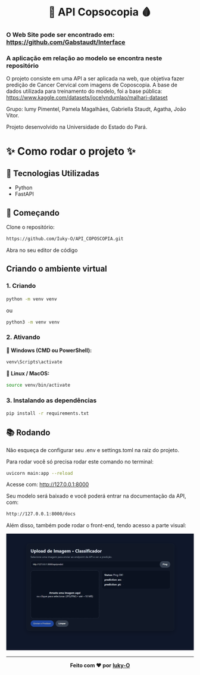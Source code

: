 
<h1 align="center">
  <b>🧬 API Copsocopia 🩸</b>
</h1>
    
### O Web Site pode ser encontrado em: https://github.com/Gabstaudt/Interface
### A aplicação em relação ao modelo se encontra neste repositório

O projeto consiste em uma API a ser aplicada na web, que objetiva fazer predição de Cancer Cervical com imagens de Coposcopia.
A base de dados utilizada para treinamento do modelo, foi a base pública: https://www.kaggle.com/datasets/jocelyndumlao/malhari-dataset


Grupo: Iumy Pimentel, Pamela Magalhães, Gabriella Staudt, Agatha, João Vitor.

Projeto desenvolvido na Universidade do Estado do Pará.

# ✨ Como rodar o projeto ✨ 

## 🧪 Tecnologias Utilizadas

- Python
- FastAPI

## 🚀 Começando

Clone o repositório:

```bash
https://github.com/Iuky-O/API_COPOSCOPIA.git
```

Abra no seu editor de código

## Criando o ambiente virtual

### 1. Criando

```bash
python -m venv venv
```
ou

```bash
python3 -m venv venv
```

### 2. Ativando
 
**🔹 Windows (CMD ou PowerShell):**
```bash
venv\Scripts\activate
```

**🔸 Linux / MacOS:**
```bash
source venv/bin/activate
```

### 3. Instalando as dependências

```bash
pip install -r requirements.txt
```

## 📚 Rodando

Não esqueça de configurar seu .env e settings.toml na raiz do projeto.

Para rodar você só precisa rodar este comando no terminal:

```bash
uvicorn main:app --reload
```

Acesse com: http://127.0.0.1:8000

Seu modelo será baixado e você poderá entrar na documentação da API, com:

```bash
http://127.0.0.1:8000/docs
```

Além disso, também pode rodar o front-end, tendo acesso a parte visual:

![alt text](image.png)
___
<p align="center">
  <b>Feito com ❤️ por</b> <a href="https://github.com/Iuky-O"><b>Iuky-O</b></a>
</p>


